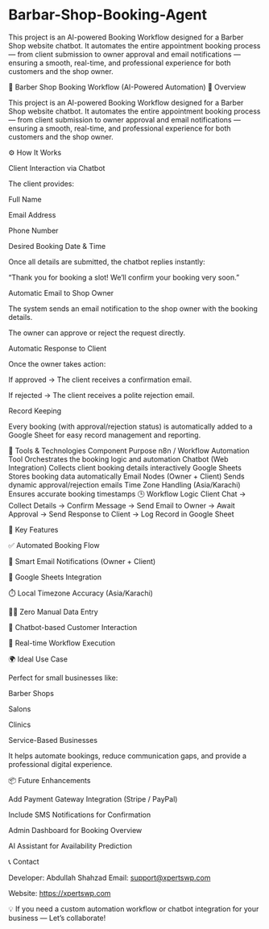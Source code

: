 # Barbar-Shop-Booking-Agent
This project is an AI-powered Booking Workflow designed for a Barber Shop website chatbot. It automates the entire appointment booking process — from client submission to owner approval and email notifications — ensuring a smooth, real-time, and professional experience for both customers and the shop owner.

💈 Barber Shop Booking Workflow (AI-Powered Automation)
🧠 Overview

This project is an AI-powered Booking Workflow designed for a Barber Shop website chatbot.
It automates the entire appointment booking process — from client submission to owner approval and email notifications — ensuring a smooth, real-time, and professional experience for both customers and the shop owner.

⚙️ How It Works

Client Interaction via Chatbot

The client provides:

Full Name

Email Address

Phone Number

Desired Booking Date & Time

Once all details are submitted, the chatbot replies instantly:

“Thank you for booking a slot! We’ll confirm your booking very soon.”

Automatic Email to Shop Owner

The system sends an email notification to the shop owner with the booking details.

The owner can approve or reject the request directly.

Automatic Response to Client

Once the owner takes action:

If approved → The client receives a confirmation email.

If rejected → The client receives a polite rejection email.

Record Keeping

Every booking (with approval/rejection status) is automatically added to a Google Sheet for easy record management and reporting.

🧩 Tools & Technologies
Component	Purpose
n8n / Workflow Automation Tool	Orchestrates the booking logic and automation
Chatbot (Web Integration)	Collects client booking details interactively
Google Sheets	Stores booking data automatically
Email Nodes (Owner + Client)	Sends dynamic approval/rejection emails
Time Zone Handling (Asia/Karachi)	Ensures accurate booking timestamps
🕒 Workflow Logic
Client Chat → Collect Details → Confirm Message → 
Send Email to Owner → Await Approval → 
Send Response to Client → Log Record in Google Sheet

🧠 Key Features

✅ Automated Booking Flow

💌 Smart Email Notifications (Owner + Client)

🧾 Google Sheets Integration

⏱️ Local Timezone Accuracy (Asia/Karachi)

🧍‍♂️ Zero Manual Data Entry

💬 Chatbot-based Customer Interaction

🔁 Real-time Workflow Execution

🌍 Ideal Use Case

Perfect for small businesses like:

Barber Shops

Salons

Clinics

Service-Based Businesses

It helps automate bookings, reduce communication gaps, and provide a professional digital experience.

📦 Future Enhancements

Add Payment Gateway Integration (Stripe / PayPal)

Include SMS Notifications for Confirmation

Admin Dashboard for Booking Overview

AI Assistant for Availability Prediction

📞 Contact

Developer: Abdullah Shahzad
Email: support@xpertswp.com

Website: https://xpertswp.com

💡 If you need a custom automation workflow or chatbot integration for your business — Let’s collaborate!
